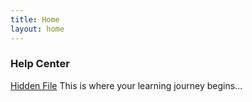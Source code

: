 ```yaml
---
title: Home
layout: home
---
```

### Help Center

[Hidden File](drafts/Hidden%20File.md)
This is where your learning journey begins...
